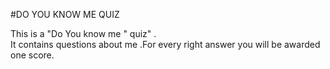#DO YOU KNOW ME QUIZ 

This is  a  "Do You know me " quiz" .   
It contains questions about me .For every right answer you will be awarded one score.

